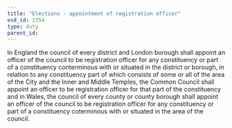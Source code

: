 ```yaml
---
title: "Elections - appointment of registration officer"
esd_id: 2354
type: duty
parent_id:  
---
```


In England the council of every district and London borough shall appoint an officer of the council to be registration officer for any constituency or part of a constituency conterminous with or situated in the district or borough, in relation to any constituency part of which consists of some or all of the area of the City and the Inner and Middle Temples, the Common Council shall appoint an officer to be registration officer for that part of the constituency and in Wales, the council of every county or county borough shall appoint an officer of the council to be registration officer for any constituency or part of a constituency coterminous with or situated in the area of the council.

